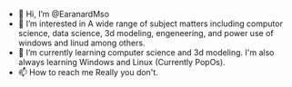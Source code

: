 - 👋 Hi, I’m @EaranardMso
- 👀 I’m interested in A wide range of subject matters including computor science, data science, 3d modeling, engeneering, and power use of windows and linud among others.
- 🌱 I’m currently learning computer science and 3d modeling. I'm also always learning Windows and Linux (Currently PopOs).
- 📫 How to reach me Really you don't.

<!---
EaranardMso/EaranardMso is a ✨ special ✨ repository because its `README.md` (this file) appears on your GitHub profile.
You can click the Preview link to take a look at your changes.
--->
